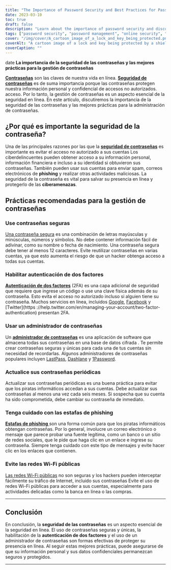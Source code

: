 ```yaml
---
title: "The Importance of Password Security and Best Practices for Password Management"
date: 2023-03-10
toc: true
draft: false
description: "Learn about the importance of password security and discover the best practices for password management to protect your personal information and online identity."
tags: ["password security", "password management", "online security", "cyber threats", "strong passwords", "two-factor authentication", "password manager", "data security", "identity theft", "phishing scams", "public Wi-Fi networks", "online privacy", "online safety", "digital security", "internet security", "cybersecurity", "data protection", "account security", "online accounts", "online protection"]
cover: "/img/cover/A_cartoon_image_of_a_lock_and_key_being_protected.png"
coverAlt: "A cartoon image of a lock and key being protected by a shield to represent password security and protection."
coverCaption: ""
---
```


date
 **La importancia de la seguridad de las contraseñas y las mejores prácticas para la gestión de contraseñas**
 
 [**Contraseñas**](https://simeononsecurity.ch/articles/the-importance-of-password-security-and-best-practices/) son las claves de nuestra vida en línea. [**Seguridad de contraseñas**](https://simeononsecurity.ch/articles/the-importance-of-password-security-and-best-practices/) es de suma importancia porque las contraseñas protegen nuestra información personal y confidencial de accesos no autorizados. acceso. Por lo tanto, la gestión de contraseñas es un aspecto esencial de la seguridad en línea. En este artículo, discutiremos la importancia de la seguridad de las contraseñas y las mejores prácticas para la administración de contraseñas.
 
 ## ¿Por qué es importante la seguridad de la contraseña?
 
 Una de las principales razones por las que la [**seguridad de contraseñas**](https://simeononsecurity.ch/articles/the-importance-of-password-security-and-best-practices/) es importante es evitar el acceso no autorizado a sus cuentas Los ciberdelincuentes pueden obtener acceso a su información personal, información financiera e incluso a su identidad si obtuvieron sus contraseñas. También pueden usar sus cuentas para enviar spam, correos electrónicos de **phishing** y realizar otras actividades maliciosas. La seguridad de la contraseña es vital para salvar su presencia en línea y protegerlo de las **ciberamenazas**.
 
 ## Prácticas recomendadas para la gestión de contraseñas
 
 ### Use contraseñas seguras
 
 [Una contraseña segura](https://simeononsecurity.ch/articles/the-importance-of-password-security-and-best-practices/) es una combinación de letras mayúsculas y minúsculas, números y símbolos. No debe contener información fácil de adivinar, como su nombre o fecha de nacimiento. Una contraseña segura debe tener al menos 12 caracteres. Evite reutilizar contraseñas en varias cuentas, ya que esto aumenta el riesgo de que un hacker obtenga acceso a todas sus cuentas.
 
 ### Habilitar autenticación de dos factores
 
 [**Autenticación de dos factores**](https://simeononsecurity.ch/articles/what-are-the-diferent-kinds-of-factors-in-mfa/) (2FA) es una capa adicional de seguridad que requiere que ingrese un código o use una clave física además de su contraseña. Esto evita el acceso no autorizado incluso si alguien tiene su contraseña. Muchos servicios en línea, incluidos [Google](https://www.google.com/landing/2step/), [Facebook](https://www.facebook.com/help/148233965247823) y [Twitter](https ://help.twitter.com/en/managing-your-account/two-factor-authentication) presentan 2FA.
 
 ### Usar un administrador de contraseñas
 
 Un [**administrador de contraseñas**](https://simeononsecurity.ch/articles/bitwarden-and-keepassxc-vs-the-rest/) es una aplicación de software que almacena todas sus contraseñas en una base de datos cifrada . Te permite crear contraseñas seguras y únicas para cada una de tus cuentas sin necesidad de recordarlas. Algunos administradores de contraseñas populares incluyen [LastPass](https://www.lastpass.com/), [Dashlane](https://www.dashlane.com/) y [1Password](https://1password.com/ ).
 
 ### Actualice sus contraseñas periódicas
 
 Actualizar sus contraseñas periódicas es una buena práctica para evitar que los piratas informáticos accedan a sus cuentas. Debe actualizar sus contraseñas al menos una vez cada seis meses. Si sospecha que su cuenta ha sido comprometida, debe cambiar su contraseña de inmediato.
 
 ### Tenga cuidado con las estafas de phishing
 
 [**Estafas de phishing** ](https://simeononsecurity.ch/articles/how-to-identify-phishing/) son una forma común para que los piratas informáticos obtengan contraseñas. Por lo general, involucre un correo electrónico o mensaje que parece probar una fuente legítima, como un banco o un sitio de redes sociales, que le pide que haga clic en un enlace e ingrese su contraseña. Siempre tenga cuidado con este tipo de mensajes y evite hacer clic en los enlaces que contienen.
 
 ### Evite las redes Wi-Fi públicas
 
 [Las redes Wi-Fi públicas](https://simeononsecurity.ch/articles/how-to-secure-your-wireless-network-against-hacking/) no son seguras y los hackers pueden interceptar fácilmente su tráfico de Internet, incluido sus contraseñas Evite el uso de redes Wi-Fi públicas para acceder a sus cuentas, especialmente para actividades delicadas como la banca en línea o las compras.
 
 ______
 
 
 ## Conclusión
 
 En conclusión, la **seguridad de las contraseñas** es un aspecto esencial de la seguridad en línea. El uso de contraseñas seguras y únicas, la habilitación de la **autenticación de dos factores** y el uso de un administrador de contraseñas son formas efectivas de proteger su presencia en línea. Al seguir estas mejores prácticas, puede asegurarse de que su información personal y sus datos confidenciales permanezcan seguros y protegidos.
 
 ______
